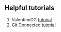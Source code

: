 ## Helpful tutorials
1. ValentinoOG [tutorial](https://www.valentinog.com/blog/redux/#react-redux-tutorial-who-this-guide-is-for)
2. Git Connected [tutorial](https://levelup.gitconnected.com/structure-your-react-redux-project-for-scalability-and-maintainability-618ad82e32b7)